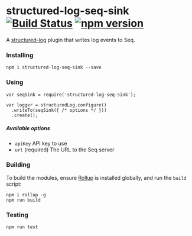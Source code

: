 # structured-log-seq-sink [![Build Status](https://travis-ci.org/Wedvich/structured-log-seq-sink.svg?branch=master)](https://travis-ci.org/Wedvich/structured-log-seq-sink) [![npm version](https://badge.fury.io/js/structured-log-seq-sink.svg)](https://github.com/Wedvich/structured-log-seq-sink)

A [structured-log](https://github.com/structured-log/structured-log) plugin that writes log events to Seq.

### Installing

`npm i structured-log-seq-sink --save`

### Using

```
var seqSink = require('structured-log-seq-sink');

var logger = structuredLog.configure()
  .writeTo(seqSink({ /* options */ }))
  .create();

```

##### Available options

- `apiKey` API key to use
- `url` (required) The URL to the Seq server

### Building

To build the modules, ensure [Rollup](http://rollupjs.org/) is installed globally, and run the `build` script:

```
npm i rollup -g
npm run build
```

### Testing

```
npm run test
```

